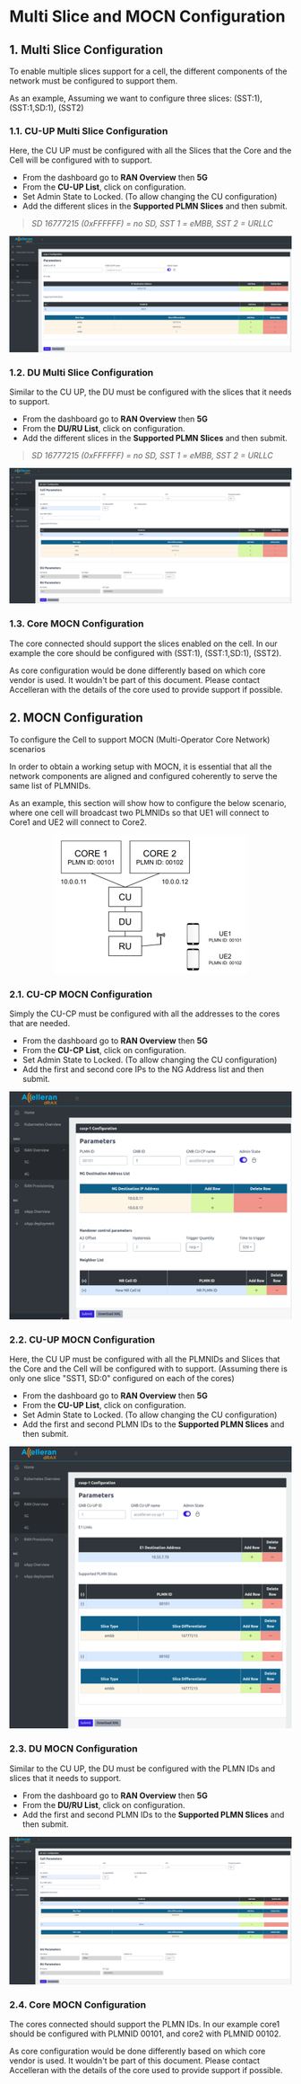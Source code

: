 
# Multi Slice and MOCN Configuration


## 1. Multi Slice Configuration

To enable multiple slices support for a cell, the different components of the network must be configured to support them.

As an example, Assuming we want to configure three slices: (SST:1), (SST:1,SD:1), (SST2)

### 1.1. CU-UP Multi Slice Configuration

Here, the CU UP must be configured with all the Slices that the Core and the Cell will be configured with to support.

- From the dashboard go to **RAN Overview** then **5G**
- From the **CU-UP List**, click on configuration.
- Set Admin State to Locked. (To allow changing the CU configuration)
- Add the different slices in the **Supported PLMN Slices** and then submit.

>*SD 16777215 (0xFFFFFF) = no SD, SST 1 = eMBB, SST 2 = URLLC*

<p align="center">
  <img src="slicing_example_cu_up_config.png">
</p>

### 1.2. DU Multi Slice Configuration

Similar to the CU UP, the DU must be configured with the slices that it needs to support.

- From the dashboard go to **RAN Overview** then **5G**
- From the **DU/RU List**, click on configuration.
- Add the different slices in the **Supported PLMN Slices** and then submit.

>*SD 16777215 (0xFFFFFF) = no SD, SST 1 = eMBB, SST 2 = URLLC*

<p align="center">
  <img src="slicing_example_du_config.png">
</p>

### 1.3. Core MOCN Configuration 

The core connected should support the slices enabled on the cell. In our example the core should be configured with (SST:1), (SST:1,SD:1), (SST2).

As core configuration would be done differently based on which core vendor is used. It wouldn't be part of this document. Please contact Accelleran with the details of the core used to provide support if possible. 

## 2. MOCN Configuration

To configure the Cell to support MOCN (Multi-Operator Core Network) scenarios 

In order to obtain a working setup with MOCN, it is essential that all the network components are aligned and configured coherently to serve the same list of PLMNIDs.

As an example, this section will show how to configure the below scenario, where one cell will broadcast two PLMNIDs so that UE1 will connect to Core1 and UE2 will connect to Core2.

<p align="center">
  <img width="346" height="248" src="mocn_example.png">
</p>

### 2.1. CU-CP MOCN Configuration

Simply the CU-CP must be configured with all the addresses to the cores that are needed.

- From the dashboard go to **RAN Overview** then **5G**
- From the **CU-CP List**, click on configuration.
- Set Admin State to Locked. (To allow changing the CU configuration)
- Add the first and second core IPs to the NG Address list and then submit.

<p align="center">
  <img src="mocn_example_cu_cp_config.png">
</p>

### 2.2. CU-UP MOCN Configuration

Here, the CU UP must be configured with all the PLMNIDs and Slices that the Core and the Cell will be configured with to support.
(Assuming there is only one slice "SST1, SD:0" configured on each of the cores)

- From the dashboard go to **RAN Overview** then **5G**
- From the **CU-UP List**, click on configuration.
- Set Admin State to Locked. (To allow changing the CU configuration)
- Add the first and second PLMN IDs to the **Supported PLMN Slices** and then submit.

<p align="center">
  <img src="mocn_example_cu_up_config.png">
</p>

### 2.3. DU MOCN Configuration 

Similar to the CU UP, the DU must be configured with the PLMN IDs and slices that it needs to support.

- From the dashboard go to **RAN Overview** then **5G**
- From the **DU/RU List**, click on configuration.
- Add the first and second PLMN IDs to the **Supported PLMN Slices** and then submit.

<p align="center">
  <img src="mocn_example_du_config.png">
</p>

### 2.4. Core MOCN Configuration 

The cores connected should support the PLMN IDs. In our example core1 should be configured with PLMNID 00101, and core2 with PLMNID 00102. 

As core configuration would be done differently based on which core vendor is used. It wouldn't be part of this document. Please contact Accelleran with the details of the core used to provide support if possible. 
